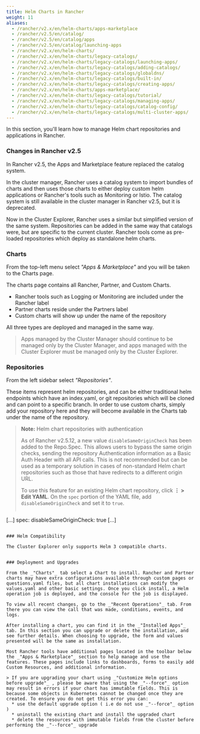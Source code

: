 ```yaml
---
title: Helm Charts in Rancher
weight: 11
aliases:
  - /rancher/v2.x/en/helm-charts/apps-marketplace
  - /rancher/v2.5/en/catalog/
  - /rancher/v2.5/en/catalog/apps
  - /rancher/v2.5/en/catalog/launching-apps
  - /rancher/v2.x/en/helm-charts/
  - /rancher/v2.x/en/helm-charts/legacy-catalogs/
  - /rancher/v2.x/en/helm-charts/legacy-catalogs/launching-apps/
  - /rancher/v2.x/en/helm-charts/legacy-catalogs/adding-catalogs/
  - /rancher/v2.x/en/helm-charts/legacy-catalogs/globaldns/
  - /rancher/v2.x/en/helm-charts/legacy-catalogs/built-in/
  - /rancher/v2.x/en/helm-charts/legacy-catalogs/creating-apps/
  - /rancher/v2.x/en/helm-charts/apps-marketplace/
  - /rancher/v2.x/en/helm-charts/legacy-catalogs/tutorial/
  - /rancher/v2.x/en/helm-charts/legacy-catalogs/managing-apps/
  - /rancher/v2.x/en/helm-charts/legacy-catalogs/catalog-config/
  - /rancher/v2.x/en/helm-charts/legacy-catalogs/multi-cluster-apps/
---
```


In this section, you'll learn how to manage Helm chart repositories and applications in Rancher.

### Changes in Rancher v2.5

In Rancher v2.5, the Apps and Marketplace feature replaced the catalog system.

In the cluster manager, Rancher uses a catalog system to import bundles of charts and then uses those charts to either deploy custom helm applications or Rancher's tools such as Monitoring or Istio. The catalog system is still available in the cluster manager in Rancher v2.5, but it is deprecated.

Now in the Cluster Explorer, Rancher uses a similar but simplified version of the same system. Repositories can be added in the same way that catalogs were, but are specific to the current cluster. Rancher tools come as pre-loaded repositories which deploy as standalone helm charts.

### Charts

From the top-left menu select _"Apps & Marketplace"_ and you will be taken to the Charts page.

The charts page contains all Rancher, Partner, and Custom Charts.

* Rancher tools such as Logging or Monitoring are included under the Rancher label
* Partner charts reside under the Partners label
* Custom charts will show up under the name of the repository

All three types are deployed and managed in the same way.

> Apps managed by the Cluster Manager should continue to be managed only by the Cluster Manager, and apps managed with the Cluster Explorer must be managed only by the Cluster Explorer.

### Repositories

From the left sidebar select _"Repositories"_.

These items represent helm repositories, and can be either traditional helm endpoints which have an index.yaml, or git repositories which will be cloned and can point to a specific branch. In order to use custom charts, simply add your repository here and they will become available in the Charts tab under the name of the repository.

> **Note:** Helm chart repositories with authentication
>
> As of Rancher v2.5.12, a new value `disableSameOriginCheck` has been added to the Repo.Spec. This allows users to bypass the same origin checks, sending the repository Authentication information as a Basic Auth Header with all API calls. This is not recommended but can be used as a temporary solution in cases of non-standard Helm chart repositories such as those that have redirects to a different origin URL. 
>
> To use this feature for an existing Helm chart repository, click **⋮ > Edit YAML**. On the `spec` portion of the YAML file, add `disableSameOriginCheck` and set it to `true`.
>
> ```yaml
[...]
spec:
  disableSameOriginCheck: true
[...]
```

### Helm Compatibility

The Cluster Explorer only supports Helm 3 compatible charts.


### Deployment and Upgrades

From the _"Charts"_ tab select a Chart to install. Rancher and Partner charts may have extra configurations available through custom pages or questions.yaml files, but all chart installations can modify the values.yaml and other basic settings. Once you click install, a Helm operation job is deployed, and the console for the job is displayed.

To view all recent changes, go to the _"Recent Operations"_ tab. From there you can view the call that was made, conditions, events, and logs.

After installing a chart, you can find it in the _"Installed Apps"_ tab. In this section you can upgrade or delete the installation, and see further details. When choosing to upgrade, the form and values presented will be the same as installation.

Most Rancher tools have additional pages located in the toolbar below the _"Apps & Marketplace"_ section to help manage and use the features. These pages include links to dashboards, forms to easily add Custom Resources, and additional information.

> If you are upgrading your chart using _"Customize Helm options before upgrade"_ , please be aware that using the _"--force"_ option may result in errors if your chart has immutable fields. This is because some objects in Kubernetes cannot be changed once they are created. To ensure you do not get this error you can:
  * use the default upgrade option ( i.e do not use _"--force"_ option )
  * uninstall the existing chart and install the upgraded chart
  * delete the resources with immutable fields from the cluster before performing the _"--force"_ upgrade
